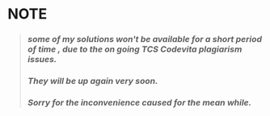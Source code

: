 # **NOTE**

> ### *some of my solutions won't be available for a short period of time , due to the on going TCS Codevita plagiarism issues.*
> ### *They will be up again very soon.*
> ### *Sorry for the inconvenience caused for the mean while.*
  
